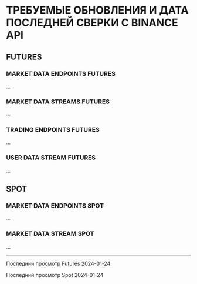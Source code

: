 # ТРЕБУЕМЫЕ ОБНОВЛЕНИЯ И ДАТА ПОСЛЕДНЕЙ СВЕРКИ С BINANCE API

## FUTURES

### MARKET DATA ENDPOINTS FUTURES

...

### MARKET DATA STREAMS FUTURES

...

### TRADING ENDPOINTS FUTURES

...

### USER DATA STREAM FUTURES

...

## SPOT

### MARKET DATA ENDPOINTS SPOT

...

### MARKET DATA STREAM SPOT

...

---

Последний просмотр Futures 2024-01-24

Последний просмотр Spot 2024-01-24
